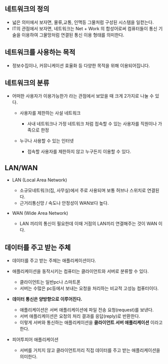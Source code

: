 ## 네트워크의 정의

- 넓은 의미에서 보자면, 물류,교통, 인맥등 그물처럼 구성된 시스템을 일컫는다.
- IT의 관점에서 보자면, 네트워크는 Net + Work 의 합성어로써 컴퓨터들이 통신 기술을 이용하여 그물망처럼 연결된 통신 이용 형태를 의미한다.


## 네트워크를 사용하는 목적

- 정보수집이나, 커뮤니케이션 효율화 등 다양한 목적을 위해 이용되어집니다.

## 네트워크의 분류

- 어떠한 사용자가 이용가능한가 라는 관점에서 보았을 때 크게 2가지로 나눌 수 있다.
  
  - 사용자를 제한하는 사설 네트워크
    - 사내 네트워크나 가정 네트워크 처럼 접속할 수 있는 사용자를 직원이나 가족으로 한정

  - 누구나 사용할 수 있는 인터넷
    - 접속할 사용자를 제한하지 않고 누구든지 이용할 수 있다.
   
## LAN/WAN

 - LAN (Local Area Network)
    - 소규모네트워크(집, 사무실)에서 주로 사용되며 보통 허브나 스위치로 연결된다.
    - 근거리통신망 / 속도나 안정성이 WAN보다 높다.
    
   
 - WAN (Wide Area Network)
   - LAN 끼리의 통신이 필요한데 이때 거점의 LAN끼리 연결해주는 것이 WAN 이다.
  
## 데이터를 주고 받는 주체 

- 데이터를 주고 받는 주체는 애플리케이션이다.
  
- 애플리케이션을 동작시키는 컴퓨터는 클라이언트와 서버로 분류할 수 있다.
  - 클라이언트는 일반pc나 스마트폰
  - 서버는 수많은 pc등에서 보내는 요청을 처리하는 비교적 고성능 컴퓨터이다.
    
- **데이터 통신은 양방향으로 이루어진다.**
  - 애플리케이션은 서버 애플리케이션에 파일 전송 요청(request)를 보낸다.
  - 서버 애플리케이션은 요청의 처리 결과를 응답(reply)로 반환한다.
  - 이렇게 서버와 통신하는 애플리케이션을 **클라이언트 서버 애플리케이션** 이라고 한다.

- 피어투피어 애플리케이션
  - 서버를 거치지 않고 클라이언트끼리 직접 데이터를 주고 받는 애플리케이션을 의미한다.
